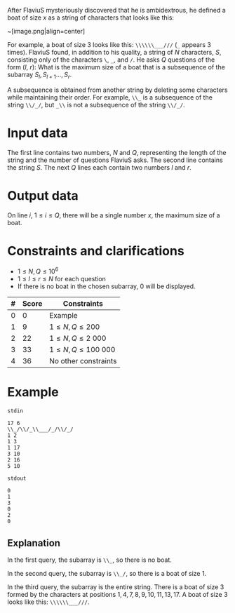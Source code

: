 After FlaviuS mysteriously discovered that he is ambidextrous, he defined a boat of size $x$ as a string of characters that looks like this:

~[image.png|align=center]

For example, a boat of size $3$ looks like this: `\\\\\\___///` (`_` appears $3$ times). FlaviuS found, in addition to his quality, a string of $N$ characters, $S$, consisting only of the characters `\`, `_`, and `/`. He asks $Q$ questions of the form ($l$, $r$): What is the maximum size of a boat that is a subsequence of the subarray $S_l, S_{l+1} \dots, S_r$.

A subsequence is obtained from another string by deleting some characters while maintaining their order. For example, `\\_` is a subsequence of the string `\\/_/`, but `_\\` is not a subsequence of the string `\\/_/`.

# Input data

The first line contains two numbers, $N$ and $Q$, representing the length of the string and the number of questions FlaviuS asks. The second line contains the string $S$. The next $Q$ lines each contain two numbers $l$ and $r$.

# Output data

On line $i$, $1 \leq i \leq Q$, there will be a single number $x$, the maximum size of a boat.

# Constraints and clarifications

* $1 \leq N, Q \leq 10^6$
* $1 \leq l \leq r \leq N$ for each question
* If there is no boat in the chosen subarray, $0$ will be displayed.

|#|Score|Constraints|
|-|-|--------|
|0|0|Example|
|1|9|$1 \leq N, Q \leq 200$|
|2|22|$1 \leq N, Q \leq 2 \ 000$|
|3|33|$1 \leq N, Q \leq 100 \ 000$|
|4|36|No other constraints|

# Example

`stdin`
```
17 6
\\_/\\/_\\___/_/\\/_/
1 2
1 3
1 17
3 10
2 16
5 10
```

`stdout`
```
0
1
3
0
2
0
```

## Explanation

In the first query, the subarray is `\\_`, so there is no boat.

In the second query, the subarray is `\\_/`, so there is a boat of size $1$.

In the third query, the subarray is the entire string. There is a boat of size $3$ formed by the characters at positions $1, 4, 7, 8, 9, 10, 11, 13, 17$. A boat of size $3$ looks like this: `\\\\\\___///`.